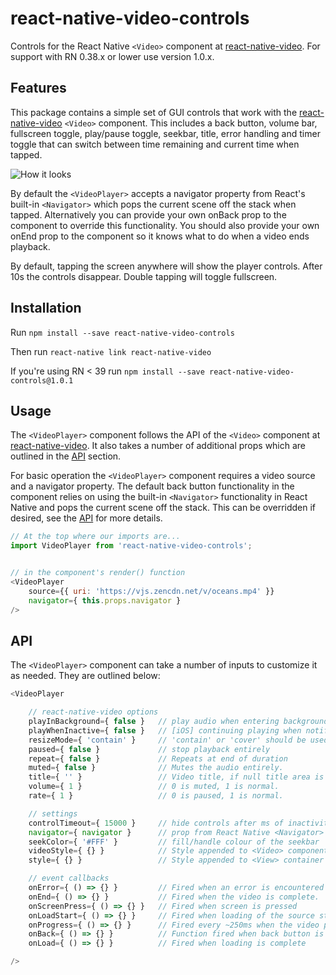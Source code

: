 # react-native-video-controls
Controls for the React Native `<Video>` component at [react-native-video](https://github.com/react-native-community/react-native-video). For support with RN 0.38.x or lower use version 1.0.x.

## Features
This package contains a simple set of GUI controls that work with the [react-native-video](https://github.com/react-native-community/react-native-video) `<Video>` component. This includes a back button, volume bar, fullscreen toggle, play/pause toggle, seekbar, title, error handling and timer toggle that can switch between time remaining and current time when tapped.

![How it looks](https://s3-us-west-2.amazonaws.com/nubix.ca/github/example.gif)

By default the `<VideoPlayer>` accepts a navigator property from React's built-in `<Navigator>` which pops the current scene off the stack when tapped. Alternatively you can provide your own onBack prop to the component to override this functionality. You should also provide your own onEnd prop to the component so it knows what to do when a video ends playback.

By default, tapping the screen anywhere will show the player controls. After 10s the controls disappear. Double tapping will toggle fullscreen.

## Installation
Run `npm install --save react-native-video-controls`

Then run `react-native link react-native-video`

If you're using RN < 39 run `npm install --save react-native-video-controls@1.0.1`

## Usage
The `<VideoPlayer>` component follows the API of the `<Video>` component at [react-native-video](https://github.com/react-native-community/react-native-video). It also takes a number of additional props which are outlined in the [API](#api) section.

For basic operation the `<VideoPlayer>` component requires a video source and a navigator property. The default back button functionality in the component relies on using the built-in `<Navigator>` functionality in React Native and pops the current scene off the stack. This can be overridden if desired, see the [API](#api) for more details.

```javascript
// At the top where our imports are...
import VideoPlayer from 'react-native-video-controls';


// in the component's render() function
<VideoPlayer
    source={{ uri: 'https://vjs.zencdn.net/v/oceans.mp4' }}
    navigator={ this.props.navigator }
/>

```

## API
The `<VideoPlayer>` component can take a number of inputs to customize it as needed. They are outlined below:

```javascript
<VideoPlayer

    // react-native-video options
    playInBackground={ false }   // play audio when entering background
    playWhenInactive={ false }   // [iOS] continuing playing when notification centre active
    resizeMode={ 'contain' }     // 'contain' or 'cover' should be used.
    paused={ false }             // stop playback entirely
    repeat={ false }             // Repeats at end of duration
    muted={ false }              // Mutes the audio entirely.
    title={ '' }                 // Video title, if null title area is hidden
    volume={ 1 }                 // 0 is muted, 1 is normal.
    rate={ 1 }                   // 0 is paused, 1 is normal.

    // settings
    controlTimeout={ 15000 }     // hide controls after ms of inactivity.
    navigator={ navigator }      // prop from React Native <Navigator> component
    seekColor={ '#FFF' }         // fill/handle colour of the seekbar
    videoStyle={ {} }            // Style appended to <Video> component
    style={ {} }                 // Style appended to <View> container

    // event callbacks
    onError={ () => {} }         // Fired when an error is encountered on load
    onEnd={ () => {} }           // Fired when the video is complete.
    onScreenPress={ () => {} }   // Fired when screen is pressed
    onLoadStart={ () => {} }     // Fired when loading of the source starts
    onProgress={ () => {} }      // Fired every ~250ms when the video progresses
    onBack={ () => {} }          // Function fired when back button is pressed.
    onLoad={ () => {} }          // Fired when loading is complete

/>
```
